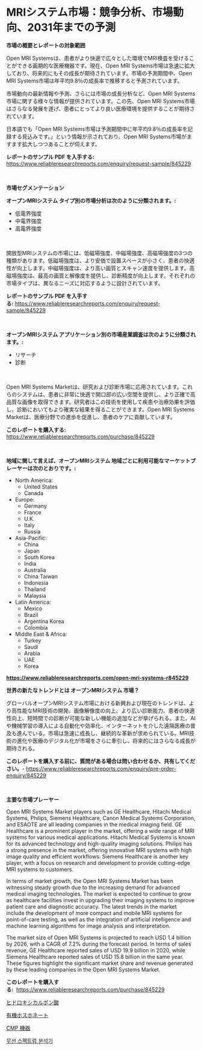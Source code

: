 <p><h1>MRIシステム市場：競争分析、市場動向、2031年までの予測</h1></p><p><strong>市場の概要とレポートの対象範囲</strong></p>
<p><p>Open MRI Systemsは、患者がより快適で広々とした環境でMRI検査を受けることができる画期的な医療機器です。現在、Open MRI Systems市場は急速に拡大しており、将来的にもその成長が期待されています。市場の予測期間中、Open MRI Systems市場は年平均9.8％の成長率で推移すると予測されています。</p><p>市場動向の最新情報や予測、さらには市場の成長分析など、Open MRI Systems市場に関する様々な情報が提供されています。この先、Open MRI Systems市場はさらなる発展を遂げ、患者にとってより良い医療環境を提供することが期待されています。</p><p>日本語でも「Open MRI Systems市場は予測期間中に年平均9.8％の成長率を記録する見込みです。」という情報が示されており、Open MRI Systems市場がますます拡大しつつあることが伺えます。</p></p>
<p><strong>レポートのサンプル PDF を入手する:</strong> <a href="https://www.reliableresearchreports.com/enquiry/request-sample/845229">https://www.reliableresearchreports.com/enquiry/request-sample/845229</a></p>
<p>&nbsp;</p>
<p><strong>市場セグメンテーション</strong></p>
<p><strong>オープンMRIシステム タイプ別の市場分析は次のように分類されます。:</strong></p>
<p><ul><li>低電界強度</li><li>中電界強度</li><li>高電界強度</li></ul></p>
<p>&nbsp;</p>
<p><p>開放型MRIシステムの市場には、低磁場強度、中磁場強度、高磁場強度の3つの種類があります。低磁場強度は、より安価で設置スペースが小さく、患者の快適性が向上します。中磁場強度は、より高い画質とスキャン速度を提供します。高磁場強度は、最高の画質と解像度を提供し、診断精度が向上します。それぞれの市場タイプは、異なるニーズに対応するように設計されています。</p></p>
<p><strong>レポートのサンプル PDF を入手する:</strong>&nbsp;<a href="https://www.reliableresearchreports.com/enquiry/request-sample/845229">https://www.reliableresearchreports.com/enquiry/request-sample/845229</a></p>
<p>&nbsp;</p>
<p><strong> オープンMRIシステム アプリケーション別の市場産業調査は次のように分類されます。:</strong></p>
<p><ul><li>リサーチ</li><li>診断</li></ul></p>
<p>&nbsp;</p>
<p><p>Open MRI Systems Marketは、研究および診断市場に応用されています。これらのシステムは、患者に非常に快適で開口部の広い空間を提供し、より正確で高品質な画像を取得できます。研究者はこの技術を使用して疾患や治療効果を評価し、診断においてもより確実な結果を得ることができます。Open MRI Systems Marketは、医療分野での進歩を促進し、患者のケアに貢献しています。</p></p>
<p><strong>このレポートを購入する:</strong>&nbsp; <a href="https://www.reliableresearchreports.com/purchase/845229">https://www.reliableresearchreports.com/purchase/845229</a></p>
<p>&nbsp;</p>
<p><strong>地域に関して言えば、オープンMRIシステム 地域ごとに利用可能なマーケットプレーヤーは次のとおりです。:</strong></p>
<p><ul>
    <li>
        North America:
        <ul>
            <li>United States</li>
            <li>Canada</li>
        </ul>
    </li>
    <li>
        Europe:
        <ul>
            <li>Germany</li>
            <li>France</li>
            <li>U.K.</li>
            <li>Italy</li>
            <li>Russia</li>
        </ul>
    </li>
    <li>
        Asia-Pacific:
        <ul>
            <li>China</li>
            <li>Japan</li>
            <li>South Korea</li>
            <li>India</li>
            <li>Australia</li>
            <li>China Taiwan</li>
            <li>Indonesia</li>
            <li>Thailand</li>
            <li>Malaysia</li>
        </ul>
    </li>
    <li>
        Latin America:
        <ul>
            <li>Mexico</li>
            <li>Brazil</li>
            <li>Argentina Korea</li>
            <li>Colombia</li>
        </ul>
    </li>
    <li>
        Middle East & Africa:
        <ul>
            <li>Turkey</li>
            <li>Saudi</li>
            <li>Arabia</li>
            <li>UAE</li>
            <li>Korea</li>
        </ul>
    </li>
    </ul></p>
<p><strong><a href="https://www.reliableresearchreports.com/open-mri-systems-r845229">https://www.reliableresearchreports.com/open-mri-systems-r845229</a></strong>&nbsp;</p>
<p><strong>世界の新たなトレンドとは オープンMRIシステム 市場？</strong></p>
<p><p>グローバルオープンMRIシステム市場における新興および現在のトレンドは、より高性能なMRI技術の開発、画像解像度の向上、より広い診断能力、患者の快適性向上、短時間での診断が可能な新しい機能の追加などが挙げられる。また、AIや機械学習の導入による自動化や効率化、インターネットを介した遠隔医療の普及も進んでいる。市場は急速に成長し、継続的な革新が求められている。MRI技術の進化や医療のデジタル化が市場をさらに牽引し、将来的にはさらなる成長が期待される。</p></p>
<p><strong>このレポートを購入する前に、質問がある場合は問い合わせるか、共有してください。</strong>- <a href="https://www.reliableresearchreports.com/enquiry/pre-order-enquiry/845229">https://www.reliableresearchreports.com/enquiry/pre-order-enquiry/845229</a></p>
<p>&nbsp;</p>
<p><strong>主要な市場プレーヤー</strong></p>
<p><p>Open MRI Systems Market players such as GE Healthcare, Hitachi Medical Systems, Philips, Siemens Healthcare, Canon Medical Systems Corporation, and ESAOTE are all leading companies in the medical imaging field. GE Healthcare is a prominent player in the market, offering a wide range of MRI systems for various medical applications. Hitachi Medical Systems is known for its advanced technology and high-quality imaging solutions. Philips has a strong presence in the market, offering innovative MRI systems with high image quality and efficient workflows. Siemens Healthcare is another key player, with a focus on research and development to provide cutting-edge MRI systems to customers. </p><p>In terms of market growth, the Open MRI Systems Market has been witnessing steady growth due to the increasing demand for advanced medical imaging technologies. The market is expected to continue to grow as healthcare facilities invest in upgrading their imaging systems to improve patient care and diagnostic accuracy. The latest trends in the market include the development of more compact and mobile MRI systems for point-of-care testing, as well as the integration of artificial intelligence and machine learning algorithms for image analysis and interpretation.</p><p>The market size of Open MRI Systems is projected to reach USD 1.4 billion by 2026, with a CAGR of 7.2% during the forecast period. In terms of sales revenue, GE Healthcare reported sales of USD 19.9 billion in 2020, while Siemens Healthcare reported sales of USD 15.8 billion in the same year. These figures highlight the significant market share and revenue generated by these leading companies in the Open MRI Systems Market.</p></p>
<p><strong>このレポートを購入する:</strong>&nbsp;&nbsp;<a href="https://www.reliableresearchreports.com/purchase/845229">https://www.reliableresearchreports.com/purchase/845229</a></p>
<p><p><a href="https://github.com/Calvi3ynJerde867/Market-Research-Report-List-1/blob/main/161681218960.md">ヒドロキシカルボン酸</a></p><p><a href="https://github.com/JacksonWiza1924/Market-Research-Report-List-1/blob/main/681699718961.md">有機ホスホネート</a></p><p><a href="https://medium.com/@deontestanton2023/cmp%E8%A3%85%E7%BD%AE%E5%B8%82%E5%A0%B4%E8%A6%8F%E6%A8%A1-%E5%B8%82%E5%A0%B4%E5%B1%95%E6%9C%9B%E3%81%A8%E5%B8%82%E5%A0%B4%E4%BA%88%E6%B8%AC-2024%E5%B9%B4%E3%81%8B%E3%82%892031%E5%B9%B4-e30d326d1e65">CMP 機器</a></p><p><a href="https://github.com/RichardLueilwitz787/Market-Research-Report-List-1/blob/main/119807717724.md">무선 스펙트럼 분석기</a></p></p>